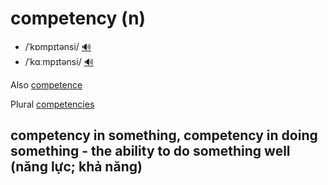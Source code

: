 # competency (n)

- /ˈkɒmpɪtənsi/ [🔊](https://www.oxfordlearnersdictionaries.com/media/english/uk_pron/c/com/compe/competency__gb_1.mp3)
- /ˈkɑːmpɪtənsi/ [🔊](https://www.oxfordlearnersdictionaries.com/media/english/us_pron/c/com/compe/competency__us_1.mp3)

Also [competence]()

Plural [competencies]()

## competency in something, competency in doing something - the ability to do something well (năng lực; khả năng)

